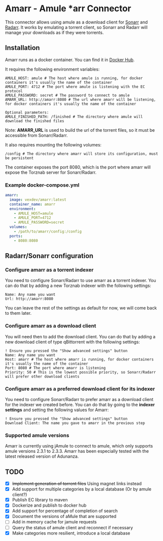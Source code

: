 # Amarr - Amule *arr Connector

This connector allows using amule as a download client for [Sonarr](https://sonarr.tv/)
and [Radarr](https://radarr.video/).
It works by emulating a torrent client, so Sonarr and Radarr will manage your downloads as if they were torrents.

## Installation

Amarr runs as a docker container. You can find it in [Docker Hub](https://hub.docker.com/r/vexdev/amarr).

It requires the following environment variables:

```
AMULE_HOST: amule # The host where amule is running, for docker containers it's usually the name of the container
AMULE_PORT: 4712 # The port where amule is listening with the EC protocol
AMULE_PASSWORD: secret # The password to connect to amule
AMARR_URL: http://amarr:8080 # The url where amarr will be listening, for docker containers it's usually the name of the container

Optional parameters:
AMULE_FINISHED_PATH: /finished # The directory where amule will download the finished files
```

Note: **AMARR_URL** is used to build the url of the torrent files, so it must be accessible from Sonarr/Radarr.

It also requires mounting the following volumes:

```
/config # The directory where amarr will store its configuration, must be persistent
```

The container exposes the port 8080, which is the port where amarr will expose the Torznab server for Sonarr/Radarr.

### Example docker-compose.yml

```yaml
amarr:
  image: vexdev/amarr:latest
  container_name: amarr
  environment:
    - AMULE_HOST=amule
    - AMULE_PORT=4712
    - AMULE_PASSWORD=secret
  volumes:
    - /path/to/amarr/config:/config
  ports:
    - 8080:8080
```

## Radarr/Sonarr configuration

### Configure amarr as a torrent indexer

You need to configure Sonarr/Radarr to use amarr as a torrent indexer. You can do that by adding a new Torznab indexer
with the following settings:

```
Name: Any name you want
Url: http://amarr:8080
```

You can leave the rest of the settings as default for now, we will come back to them later.

### Configure amarr as a download client

You will need then to add the download client. You can do that by adding a new download client of type qBittorrent with
the following settings:

```
! Ensure you pressed the "Show advanced settings" button
Name: Any name you want
Host: amarr # The host where amarr is running, for docker containers it's usually the name of the container
Port: 8080 # The port where amarr is listening
Priority: 50 # This is the lowest possible priority, so Sonarr/Radarr will prefer other download clients
```

### Configure amarr as a preferred download client for its indexer

You need to configure Sonarr/Radarr to prefer amarr as a download client for the indexer we created before.
You can do that by going to the **indexer settings** and setting the following values for Amarr:

```
! Ensure you pressed the "Show advanced settings" button
Download Client: The name you gave to amarr in the previous step
```

### Supported amule versions

Amarr is currently using jAmule to connect to amule, which only supports amule versions 2.3.1 to 2.3.3.
Amarr has been especially tested with the latest released version of Adunanza.

## TODO

- [X] ~~Implement generation of torrent files~~ Using magnet links instead
- [X] Add support for multiple categories by a local database (Or by amule client?)
- [X] Publish EC library to maven
- [X] Dockerize and publish to docker hub
- [X] Add support for percentage of completion of search
- [X] Document the versions of aMule that are supported
- [ ] Add in memory cache for jamule requests
- [ ] Query the status of amule client and reconnect if necessary
- [X] Make categories more resilient, introduce a local database